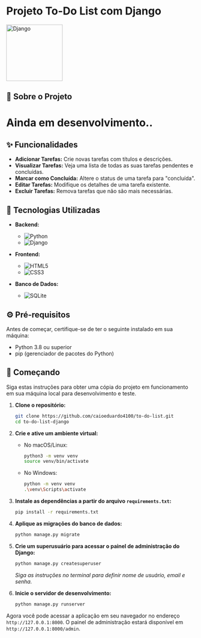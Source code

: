 # Projeto To-Do List com Django

<img src="https://static.djangoproject.com/img/logos/django-logo-positive.svg" width="150" alt="Django"> 

## 📖 Sobre o Projeto

# Ainda em desenvolvimento..

## ✨ Funcionalidades

-   **Adicionar Tarefas:** Crie novas tarefas com títulos e descrições.
-   **Visualizar Tarefas:** Veja uma lista de todas as suas tarefas pendentes e concluídas.
-   **Marcar como Concluída:** Altere o status de uma tarefa para "concluída".
-   **Editar Tarefas:** Modifique os detalhes de uma tarefa existente.
-   **Excluir Tarefas:** Remova tarefas que não são mais necessárias.

## 🚀 Tecnologias Utilizadas

-   **Backend:**
    -   ![Python](https://img.shields.io/badge/Python-3776AB?style=for-the-badge&logo=python&logoColor=white)
    -   ![Django](https://img.shields.io/badge/Django-092E20?style=for-the-badge&logo=django&logoColor=white)
-   **Frontend:**
    - ![HTML5](https://img.shields.io/badge/HTML5-E34F26?style=for-the-badge&logo=html5&logoColor=white)
    - ![CSS3](https://img.shields.io/badge/CSS3-1572B6?style=for-the-badge&logo=css3&logoColor=white)

-   **Banco de Dados:**
    -   ![SQLite](https://img.shields.io/badge/SQLite-003B57?style=for-the-badge&logo=sqlite&logoColor=white)

## ⚙️ Pré-requisitos

Antes de começar, certifique-se de ter o seguinte instalado em sua máquina:

-   Python 3.8 ou superior
-   pip (gerenciador de pacotes do Python)

## 🏁 Começando

Siga estas instruções para obter uma cópia do projeto em funcionamento em sua máquina local para desenvolvimento e teste.

1.  **Clone o repositório:**

    ```bash
    git clone https://github.com/caioeduardo4100/to-do-list.git
    cd to-do-list-django
    ```

2.  **Crie e ative um ambiente virtual:**

    * No macOS/Linux:
        ```bash
        python3 -m venv venv
        source venv/bin/activate
        ```
    * No Windows:
        ```bash
        python -m venv venv
        .\venv\Scripts\activate
        ```

3.  **Instale as dependências a partir do arquivo `requirements.txt`:**

    ```bash
    pip install -r requirements.txt
    ```

4.  **Aplique as migrações do banco de dados:**

    ```bash
    python manage.py migrate
    ```

5.  **Crie um superusuário para acessar o painel de administração do Django:**

    ```bash
    python manage.py createsuperuser
    ```
    *Siga as instruções no terminal para definir nome de usuário, email e senha.*

6.  **Inicie o servidor de desenvolvimento:**

    ```bash
    python manage.py runserver
    ```

Agora você pode acessar a aplicação em seu navegador no endereço `http://127.0.0.1:8000`. 
O painel de administração estará disponível em `http://127.0.0.1:8000/admin`.
